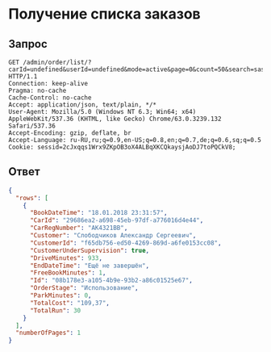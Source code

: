 # Получение списка заказов

## Запрос

    GET /admin/order/list/?carId=undefined&userId=undefined&mode=active&page=0&count=50&search=sas HTTP/1.1
    Connection: keep-alive
    Pragma: no-cache
    Cache-Control: no-cache
    Accept: application/json, text/plain, */*
    User-Agent: Mozilla/5.0 (Windows NT 6.3; Win64; x64) AppleWebKit/537.36 (KHTML, like Gecko) Chrome/63.0.3239.132 Safari/537.36
    Accept-Encoding: gzip, deflate, br
    Accept-Language: ru-RU,ru;q=0.9,en-US;q=0.8,en;q=0.7,de;q=0.6,sq;q=0.5
    Cookie: sessid=2cJxqqs1Wrx9ZKpOB3oX4ALBqXKCQkaysjAoDJ7toPQCkV8;

## Ответ

```json
{
  "rows": [
    {
      "BookDateTime": "18.01.2018 23:31:57",
      "CarId": "29686ea2-a698-45eb-97df-a776016d4e44",
      "CarRegNumber": "АК4321ВВ",
      "Customer": "Слободчиков Александр Сергеевич",
      "CustomerId": "f65db756-ed50-4269-869d-a6fe0153cc08",
      "CustomerUnderSupervision": true,
      "DriveMinutes": 933,
      "EndDateTime": "Ещё не завершён",
      "FreeBookMinutes": 1,
      "Id": "08b178e3-a105-4b9e-93b2-a86c01525e67",
      "OrderStage": "Использование",
      "ParkMinutes": 0,
      "TotalCost": "109,37",
      "TotalRun": 30
    }
  ],
  "numberOfPages": 1
}
```